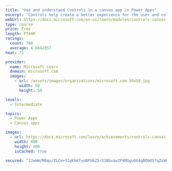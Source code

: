 ```yaml
---
title: "Use and understand Controls in a canvas app in Power Apps"
excerpt: "Controls help create a better experience for the user and collect the appropriate data. This module will help you understand and use Controls."
webUrl: https://docs.microsoft.com/en-us/learn/modules/controls-canvas-apps/
type: course
price: Free
length: PT44M
ratings:
  count: 700
  average: 4.6642857
heat: 71

provider:
  name: Microsoft Learn
  domain: microsoft.com
  images:
    - url: /assets/images/organizations/microsoft.com-50x50.jpg
      width: 50
      height: 50

levels:
  - Intermediate

topics:
  - Power Apps
  - Canvas apps

images:
  - url: https://docs.microsoft.com/learn/achievements/controls-canvas-apps-social.png
    width: 800
    height: 400
    isCached: true

secured: "2JwmW/M0qu/ZLCm+YJgKkKfyoBPU6Z5rX1Bbvaw2P4MGguGG4qBObO57qZsWFN1ZidaFOPJFS0BcVXpkncP9lpTctEIi75RWkRRHwyam4eqbKOmF+8azjn2+McJv/Uh5WtyCO2Bsq4hAiTHnC9CXnkZADpvcspUWHWU7HSaEITl1ciOsTp3zHey5x4Sw9ehvhBMevm61oDCqxC07p/EQFWXDfwyjnULk48uqlPvVn2h/YZaBgyY4naiIW8HF7yz/sQB7J+hE8tlTtAcbwhUb8D/XDGfO1jryMXMRUmYr6wBMhHFI1tSoLOn8GmWgBBERor2/SYfWvJrmAnEo2inczT37H/FQ8FVWIyC4vbSRiCmS9PE1C2gPfjaMOdLTmLKVaGIfhipnMI1Wy0grH6eBFw==;awZnQCrpKtQqOyQoz2hmXw=="
---
```


